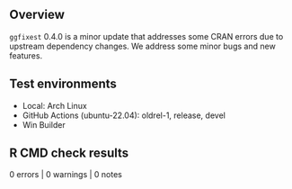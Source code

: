 ## Overview

`ggfixest` 0.4.0 is a minor update that addresses some CRAN errors due to
upstream dependency changes. We address some minor bugs and new features.

## Test environments

* Local: Arch Linux
* GitHub Actions (ubuntu-22.04): oldrel-1, release, devel
* Win Builder

## R CMD check results

0 errors | 0 warnings | 0 notes
